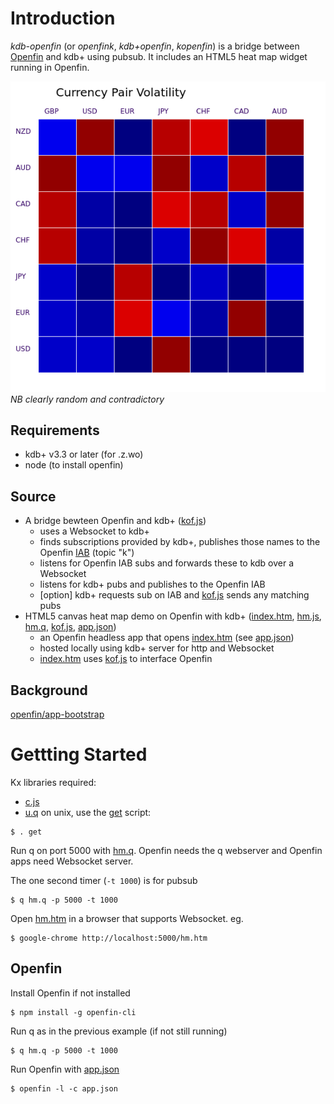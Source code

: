 # Introduction
*kdb-openfin* (or *openfink*, *kdb+openfin*, *kopenfin*) 
 is a bridge between [Openfin](http://openfin.co/) and kdb+ using pubsub.  It includes an HTML5 heat map widget running in Openfin.

![Heat map](hm.png)*NB clearly random and contradictory*

## Requirements
 - kdb+ v3.3 or later (for .z.wo)
 - node (to install openfin)

## Source
 - A bridge bewteen Openfin and kdb+  ([kof.js](kof.js))
   - uses a Websocket to kdb+
   - finds subscriptions provided by kdb+, publishes those names to the Openfin [IAB](http://cdn.openfin.co/jsdocs/stable/fin.desktop.InterApplicationBus.html) (topic "k")
   - listens for Openfin IAB subs and forwards these to kdb over a Websocket
   - listens for kdb+ pubs and publishes to the Openfin IAB
   - [option] kdb+ requests sub on IAB and [kof.js](kof.js) sends any matching pubs
 - HTML5 canvas heat map demo on Openfin with kdb+  ([index.htm](index.htm), [hm.js](hm.js), [hm.q](hm.q), [kof.js](kof.js), [app.json](app.json))
   - an Openfin headless app that opens [index.htm](index.htm) (see [app.json](app.json))
   - hosted locally using kdb+ server for http and Websocket
   - [index.htm](index.htm) uses [kof.js](kof.js) to interface Openfin

## Background

 [openfin/app-bootstrap](https://github.com/openfin/app-bootstrap)

# Gettting Started
Kx libraries required:
 - [c.js](https://raw.githubusercontent.com/KxSystems/kdb/master/c/c.js)
 - [u.q](https://raw.githubusercontent.com/KxSystems/kdb-tick/master/tick/u.q)
on unix, use the [get](get) script:
```
$ . get 
 ```


Run q on port 5000 with [hm.q](hm.q).  Openfin needs the q webserver and Openfin apps need Websocket server.

The one second timer (`-t 1000`) is for pubsub
```
$ q hm.q -p 5000 -t 1000 
 ```

Open [hm.htm](hm.htm) in a browser that supports Websocket.  eg.
```
$ google-chrome http://localhost:5000/hm.htm 
 ```

## Openfin
Install Openfin if not installed
```
$ npm install -g openfin-cli 
 ```

Run q as in the previous example (if not still running)
```
$ q hm.q -p 5000 -t 1000 
 ```

Run Openfin with [app.json](app.json) 
```
$ openfin -l -c app.json 
 ```

